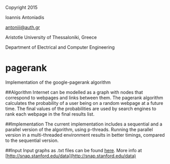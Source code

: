 Copyright 2015

Ioannis Antoniadis

<antoniii@auth.gr>

Aristotle University of Thessaloniki, Greece

Department of Electrical and Computer Engineering

# pagerank
Implementation of the google-pagerank algorithm

##Algorithm
Internet can be modelled as a graph with nodes that correspond to webpages and links between them.
The pagerank algorithm calculates the probability of a user being on a random webpage at a future time.
The final values of the probabilities are used by search engines to rank each webpage in the final results list. 

##Implementation
The current implementation includes a sequential and a parallel version of the algorithm, using p-threads. Running the parallel version in a multi-threaded environment results in better timings, compared to the sequential version.

##Input
Input graphs as .txt files can be found [here](https://www.dropbox.com/sh/aeqm6dnf50au34u/AABXbtB3DeeFPOoirDP0DGqya?dl=0).
More info at [http://snap.stanford.edu/data](http://snap.stanford.edu/data)

